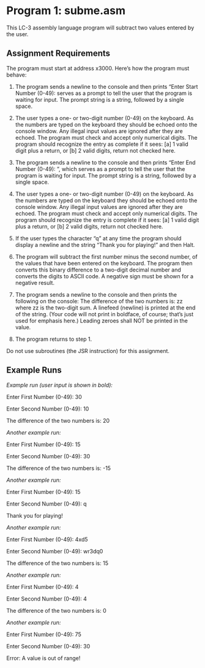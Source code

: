 # Program 1: subme.asm

This LC-3 assembly language program will subtract two values entered by the user.

## Assignment Requirements

The program must start at address x3000. Here’s how the program must behave:

1. The program sends a newline to the console and then prints “Enter Start Number (0-49):
serves as a prompt to tell the user that the program is waiting for input. The prompt string is a string, followed by a single space.

2. The user types a one- or two-digit number (0-49) on the keyboard. As the numbers are typed on the keyboard they should be echoed onto the console window. Any illegal input values are ignored after they are echoed. The program must check and accept only numerical digits. The program should recognize the entry as complete if it sees: [a] 1 valid digit plus a return, or [b] 2 valid digits, return not checked here.

3. The program sends a newline to the console and then prints “Enter End Number (0-49): ”, which serves as a prompt to tell the user that the program is waiting for input. The prompt string is a string, followed by a single space.

4. The user types a one- or two-digit number (0-49) on the keyboard. As the numbers are typed on the keyboard they should be echoed onto the console window. Any illegal input values are ignored after they are echoed. The program must check and accept only numerical digits. The program should recognize the entry is complete if it sees: [a] 1 valid digit plus a return, or [b] 2 valid digits, return not checked here.

5. If the user types the character “q” at any time the program should display a newline and the string “Thank you for playing!” and then Halt.

6. The program will subtract the first number minus the second number, of the values that have been entered on the keyboard. The program then converts this binary difference to a two-digit decimal number and converts the digits to ASCII code. A negative sign must be shown for a negative result.

7. The program sends a newline to the console and then prints the following on the console:
The difference of the two numbers is: zz
where zz is the two-digit sum. A linefeed (newline) is printed at the end of the string. (Your code will not print in boldface, of course; that’s just used for emphasis here.) Leading zeroes shall NOT be printed in the value.

8. The program returns to step 1.

Do not use subroutines (the JSR instruction) for this assignment.

## Example Runs

_Example run (user input is shown in bold):_

Enter First Number (0-49): 30

Enter Second Number (0-49): 10

The difference of the two numbers is: 20

_Another example run:_

Enter First Number (0-49): 15

Enter Second Number (0-49): 30

The difference of the two numbers is: -15

_Another example run:_

Enter First Number (0-49): 15 

Enter Second Number (0-49): q 

Thank you for playing!

_Another example run:_

Enter First Number (0-49): 4xd5

Enter Second Number (0-49): wr3dq0

The difference of the two numbers is: 15

_Another example run:_

Enter First Number (0-49): 4

Enter Second Number (0-49): 4

The difference of the two numbers is: 0

_Another example run:_

Enter First Number (0-49): 75 

Enter Second Number (0-49): 30 

Error: A value is out of range!
   
